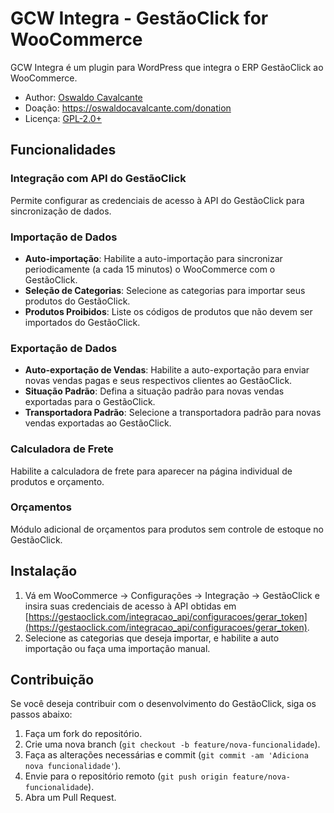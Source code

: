 # GCW Integra - GestãoClick for WooCommerce

GCW Integra é um plugin para WordPress que integra o ERP GestãoClick ao WooCommerce.

- Author: [Oswaldo Cavalcante](https://oswaldocavalcante.com/)
- Doação: https://oswaldocavalcante.com/donation
- Licença: [GPL-2.0+](http://www.gnu.org/licenses/gpl-2.0.html)

## Funcionalidades

### Integração com API do GestãoClick

Permite configurar as credenciais de acesso à API do GestãoClick para sincronização de dados.

### Importação de Dados

- **Auto-importação**: Habilite a auto-importação para sincronizar periodicamente (a cada 15 minutos) o WooCommerce com o GestãoClick.
- **Seleção de Categorias**: Selecione as categorias para importar seus produtos do GestãoClick.
- **Produtos Proibidos**: Liste os códigos de produtos que não devem ser importados do GestãoClick.

### Exportação de Dados

- **Auto-exportação de Vendas**: Habilite a auto-exportação para enviar novas vendas pagas e seus respectivos clientes ao GestãoClick.
- **Situação Padrão**: Defina a situação padrão para novas vendas exportadas para o GestãoClick.
- **Transportadora Padrão**: Selecione a transportadora padrão para novas vendas exportadas ao GestãoClick.

### Calculadora de Frete

Habilite a calculadora de frete para aparecer na página individual de produtos e orçamento.

### Orçamentos

Módulo adicional de orçamentos para produtos sem controle de estoque no GestãoClick.

## Instalação

1. Vá em WooCommerce -> Configurações -> Integração -> GestãoClick e insira suas credenciais de acesso à API obtidas em [https://gestaoclick.com/integracao_api/configuracoes/gerar_token](https://gestaoclick.com/integracao_api/configuracoes/gerar_token).
2. Selecione as categorias que deseja importar, e habilite a auto importação ou faça uma importação manual.

## Contribuição

Se você deseja contribuir com o desenvolvimento do GestãoClick, siga os passos abaixo:

1. Faça um fork do repositório.
2. Crie uma nova branch (`git checkout -b feature/nova-funcionalidade`).
3. Faça as alterações necessárias e commit (`git commit -am 'Adiciona nova funcionalidade'`).
4. Envie para o repositório remoto (`git push origin feature/nova-funcionalidade`).
5. Abra um Pull Request.